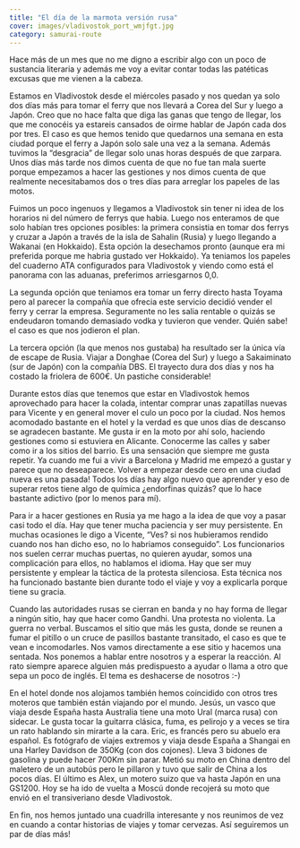 ```yaml
---
title: "El día de la marmota versión rusa"
cover: images/vladivostok_port_wmjfgt.jpg
category: samurai-route
---
```


Hace más de un mes que no me digno a escribir algo con un poco de sustancia literaria y además me voy a evitar contar todas las patéticas excusas que me vienen a la cabeza.

Estamos en Vladivostok desde el miércoles pasado y nos quedan ya solo dos días más para tomar el ferry que nos llevará a Corea del Sur y luego a Japón. Creo que no hace falta que diga las ganas que tengo de llegar, los que me conocéis ya estareis cansados de oirme hablar de Japón cada dos por tres. El caso es que hemos tenido que quedarnos una semana en esta ciudad porque el ferry a Japón solo sale una vez a la semana. Además tuvimos la “desgracia” de llegar solo unas horas después de que zarpara. Unos días más tarde nos dimos cuenta de que no fue tan mala suerte porque empezamos a hacer las gestiones y nos dimos cuenta de que realmente necesitabamos dos o tres días para arreglar los papeles de las motos.

Fuimos un poco ingenuos y llegamos a Vladivostok sin tener ni idea de los horarios ni del número de ferrys que habia. Luego nos enteramos de que solo habían tres opciones posibles: la primera consistia en tomar dos ferrys y cruzar a Japón a través de la isla de Sahalin (Rusia) y luego llegando a Wakanai (en Hokkaido). Esta opción la desechamos pronto (aunque era mi preferida porque me habria gustado ver Hokkaido). Ya teniamos los papeles del cuaderno ATA configurados para Vladivostok y viendo como está el panorama con las aduanas, preferimos arriesgarnos 0,0.

La segunda opción que teniamos era tomar un ferry directo hasta Toyama pero al parecer la compañía que ofrecia este servicio decidió vender el ferry y cerrar la empresa. Seguramente no les salia rentable o quizás se endeudaron tomando demasiado vodka y tuvieron que vender. Quién sabe! el caso es que nos jodieron el plan.

La tercera opción (la que menos nos gustaba) ha resultado ser la única vía de escape de Rusia. Viajar a Donghae (Corea del Sur) y luego a Sakaiminato (sur de Japón) con la compañía DBS. El trayecto dura dos días y nos ha costado la friolera de 600€. Un pastiche considerable!

Durante estos días que tenemos que estar en Vladivostok hemos aprovechado para hacer la colada, intentar comprar unas zapatillas nuevas para Vicente y en general mover el culo un poco por la ciudad. Nos hemos acomodado bastante en el hotel y la verdad es que unos días de descanso se agradecen bastante. Me gusta ir en la moto por ahí solo, haciendo gestiones como si estuviera en Alicante. Conocerme las calles y saber como ir a los sitios del barrio. Es una sensación que siempre me gusta repetir. Ya cuando me fui a vivir a Barcelona y Madrid me empezó a gustar y parece que no deseaparece. Volver a empezar desde cero en una ciudad nueva es una pasada! Todos los días hay algo nuevo que aprender y eso de superar retos tiene algo de química ¿endorfinas quizás? que lo hace bastante adictivo (por lo menos para mí).

Para ir a hacer gestiones en Rusia ya me hago a la idea de que voy a pasar casi todo el día. Hay que tener mucha paciencia y ser muy persistente. En muchas ocasiones le digo a Vicente, “Ves? si nos hubieramos rendido cuando nos han dicho eso, no lo habriamos conseguido”. Los funcionarios nos suelen cerrar muchas puertas, no quieren ayudar, somos una complicación para ellos, no hablamos el idioma. Hay que ser muy persistente y emplear la táctica de la protesta silenciosa. Esta técnica nos ha funcionado bastante bien durante todo el viaje y voy a explicarla porque tiene su gracia.

Cuando las autoridades rusas se cierran en banda y no hay forma de llegar a ningún sitio, hay que hacer como Gandhi. Una protesta no violenta. La guerra no verbal. Buscamos el sitio que más les gusta, donde se reunen a fumar el pitillo o un cruce de pasillos bastante transitado, el caso es que te vean e incomodarles. Nos vamos directamente a ese sitio y hacemos una sentada. Nos ponemos a hablar entre nosotros y a esperar la reacción. Al rato siempre aparece alguien más predispuesto a ayudar o llama a otro que sepa un poco de inglés. El tema es deshacerse de nosotros :-)

En el hotel donde nos alojamos también hemos coincidido con otros tres moteros que también están viajando por el mundo. Jesús, un vasco que viaja desde España hasta Australia tiene una moto Ural (marca rusa) con sidecar. Le gusta tocar la guitarra clásica, fuma, es pelirojo y a veces se tira un rato hablando sin mirarte a la cara. Eric, es francés pero su abuelo era español. Es fotógrafo de viajes extremos y viaja desde España a Shangai en una Harley Davidson de 350Kg (con dos cojones). Lleva 3 bidones de gasolina y puede hacer 700Km sin parar. Metió su moto en China dentro del maletero de un autobús pero le pillaron y tuvo que salir de China a los pocos días. El último es Alex, un motero suizo que va hasta Japón en una GS1200. Hoy se ha ido de vuelta a Moscú donde recojerá su moto que envió en el transiveriano desde Vladivostok.

En fin, nos hemos juntado una cuadrilla interesante y nos reunimos de vez en cuando a contar historias de viajes y tomar cervezas. Así seguiremos un par de días más!
